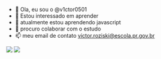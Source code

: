 - 👋 Ola, eu sou o @v1ctor0501
- 👀 Estou interessado em aprender
- 🌱 atualmente estou aprendendo javascript
- 💞️ procuro colaborar com o estudo
- 📫 meu email de contato victor.roziski@escola.pr.gov.br



![](https://img.shields.io/badge/Java-ED8B00?style=for-the-badge&logo=java&logoColor=white)
![](https://img.shields.io/badge/Scratch-4D97FF?style=for-the-badge&logo=Scratch&logoColor=white)

